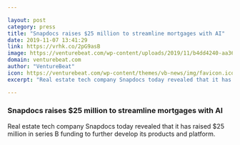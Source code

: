 ```yaml
---

layout: post
category: press
title: "Snapdocs raises $25 million to streamline mortgages with AI"
date: 2019-11-07 13:41:29
link: https://vrhk.co/2pG9asB
image: https://venturebeat.com/wp-content/uploads/2019/11/b4dd4240-aa36-4b74-b2ff-5fd559fbf061-1536087030484-e1573067202889.png?w=1200&strip=all
domain: venturebeat.com
author: "VentureBeat"
icon: https://venturebeat.com/wp-content/themes/vb-news/img/favicon.ico
excerpt: "Real estate tech company Snapdocs today revealed that it has raised $25 million in series B funding to further develop its products and platform."

---
```


### Snapdocs raises $25 million to streamline mortgages with AI

Real estate tech company Snapdocs today revealed that it has raised $25 million in series B funding to further develop its products and platform.